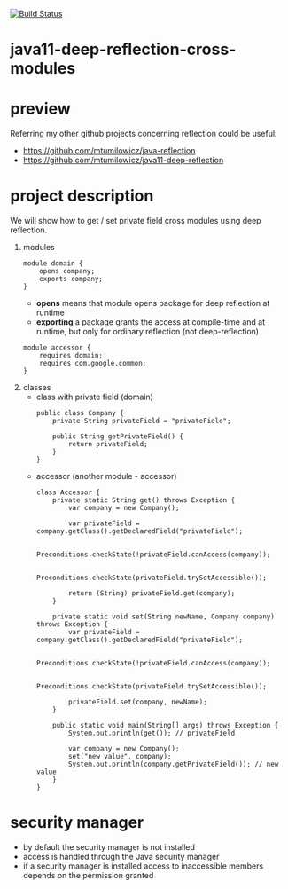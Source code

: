 [![Build Status](https://travis-ci.com/mtumilowicz/java11-deep-reflection-cross-modules.svg?branch=master)](https://travis-ci.com/mtumilowicz/java11-deep-reflection-cross-modules)

# java11-deep-reflection-cross-modules

# preview
Referring my other github projects concerning reflection could be
useful:
* https://github.com/mtumilowicz/java-reflection
* https://github.com/mtumilowicz/java11-deep-reflection

# project description
We will show how to get / set private field cross modules
using deep reflection.
1. modules
    ```
    module domain {
        opens company;
        exports company;
    }
    ```
    * **opens** means that module opens package for deep reflection at runtime
    * **exporting** a package grants the access at compile-time and
      at runtime, but only for ordinary reflection (not deep-reflection)
    ```
    module accessor {
        requires domain;
        requires com.google.common;
    }
    ```
1. classes
    * class with private field (domain)
        ```
        public class Company {
            private String privateField = "privateField";
        
            public String getPrivateField() {
                return privateField;
            }
        }
        ```
    * accessor (another module - accessor)
        ```
        class Accessor {
            private static String get() throws Exception {
                var company = new Company();
        
                var privateField = company.getClass().getDeclaredField("privateField");
        
                Preconditions.checkState(!privateField.canAccess(company));
        
                Preconditions.checkState(privateField.trySetAccessible());
        
                return (String) privateField.get(company);
            }
        
            private static void set(String newName, Company company) throws Exception {
                var privateField = company.getClass().getDeclaredField("privateField");
        
                Preconditions.checkState(!privateField.canAccess(company));
        
                Preconditions.checkState(privateField.trySetAccessible());
        
                privateField.set(company, newName);
            }
        
            public static void main(String[] args) throws Exception {
                System.out.println(get()); // privateField
        
                var company = new Company();
                set("new value", company);
                System.out.println(company.getPrivateField()); // new value
            }
        }
        ```
# security manager
* by default the security manager is not installed
* access is handled through the Java security manager
* if a security manager is installed access to inaccessible members
depends on the permission granted